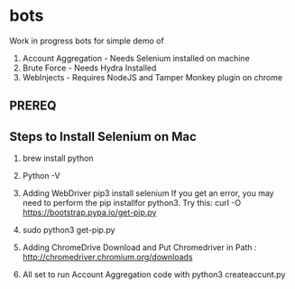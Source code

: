 # bots
Work in progress bots for simple demo of 
1) Account Aggregation - Needs Selenium installed on machine 
2) Brute Force - Needs Hydra Installed 
3) WebInjects  - Requires NodeJS and Tamper Monkey plugin on chrome 

PREREQ
-----------

Steps to Install Selenium on Mac
--------------------------------------

1. brew install python
2. Python -V
3.  Adding WebDriver
     pip3 install selenium
         If you get an error, you may need to perform the pip installfor python3. Try this: curl -O https://bootstrap.pypa.io/get-pip.py

4. sudo python3 get-pip.py

5. Adding ChromeDrive 
      Download and Put Chromedriver in Path : http://chromedriver.chromium.org/downloads

6. All set to run Account Aggregation code with 
    python3 createaccunt.py 


